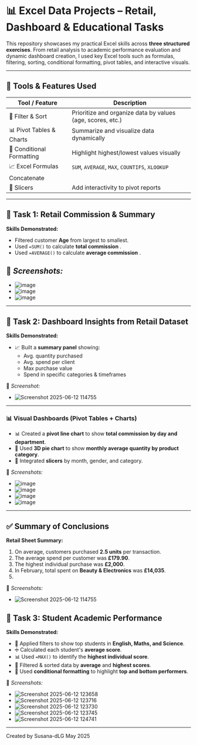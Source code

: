 # 📊 Excel Data Projects – Retail, Dashboard  & Educational Tasks

This repository showcases my practical Excel skills across **three structured exercises**. From retail analysis to academic performance evaluation and dynamic dashboard creation, I used key Excel tools such as formulas, filtering, sorting, conditional formatting, pivot tables, and interactive visuals.

---

## 🧰 Tools & Features Used

| Tool / Feature           | Description                                                                 |
|--------------------------|-----------------------------------------------------------------------------|
| 📌 Filter & Sort          | Prioritize and organize data by values (age, scores, etc.)                  |
| 📊 Pivot Tables & Charts  | Summarize and visualize data dynamically                                    |
| 🎯 Conditional Formatting | Highlight highest/lowest values visually                                   |
| 📈 Excel Formulas         | `SUM`, `AVERAGE`, `MAX`, `COUNTIFS`, `XLOOKUP`                             |
|     Concatenate
| 🧩 Slicers                | Add interactivity to pivot reports                                          |
 

---

## 📁 Task 1: Retail Commission & Summary

**Skills Demonstrated:**
- Filtered customer **Age** from largest to smallest.
- Used `=SUM()` to calculate **total commission** .
- Used `=AVERAGE()` to calculate **average commission** .

📸 *Screenshots:*
-
-  ![image](https://github.com/user-attachments/assets/d10b10b6-f629-4965-982f-a92e41538993)
-  ![image](https://github.com/user-attachments/assets/6bd1faf3-22cf-4dbf-bcdb-b81dfcb311eb)
-  ![image](https://github.com/user-attachments/assets/5f77ea5e-7f8b-4c8d-a545-16f1c8fb82c4)


---
## 📁 Task 2: Dashboard Insights from Retail Dataset

**Skills Demonstrated:**
- 📈 Built a **summary panel** showing:
  - Avg. quantity purchased
  - Avg. spend per client
  - Max purchase value
  - Spend in specific categories & timeframes

📸 *Screenshot:*  
- ![Screenshot 2025-06-12 114755](https://github.com/user-attachments/assets/00c18bfa-1e14-47f8-bd8f-7868ad5f764a)
 
---

### 📊 Visual Dashboards (Pivot Tables + Charts)

- 📊 Created a **pivot line chart** to show **total commission by day and department**.
- 🍰 Used **3D pie chart** to show **monthly average quantity by product category**.
- 🔘 Integrated **slicers** by month, gender, and category.

📸 *Screenshots:*
- ![image](https://github.com/user-attachments/assets/84f812b1-09cf-4de6-90da-9e6817df7be7)
- ![image](https://github.com/user-attachments/assets/90df8e4e-bf9c-41f8-beb4-a3b174cd19fd)
- ![image](https://github.com/user-attachments/assets/ef76d024-dc75-4b67-a466-d7acbd5a7b41)
- ![image](https://github.com/user-attachments/assets/7cae0413-ccf1-4094-baff-9a08eb3b4024)


---

## ✅ Summary of Conclusions

**Retail Sheet Summary:**
1. On average, customers purchased **2.5 units** per transaction.
2. The average spend per customer was **£179.90**.
3. The highest individual purchase was **£2,000**.
4. In February, total spent on **Beauty & Electronics** was **£14,035**.
5. 
📸 *Screenshots:*
- ![Screenshot 2025-06-12 114755](https://github.com/user-attachments/assets/3266a7ac-7845-4cab-b5b4-cfc43b5a4e8f)

## 📁 Task 3: Student Academic Performance

**Skills Demonstrated:**
- 🧮 Applied filters to show top students in **English, Maths, and Science**.
- ➗ Calculated each student's **average score**.
- 📊 Used `=MAX()` to identify the **highest individual score**.
- 🔢 Filtered & sorted data by **average** and **highest scores**.
- 🎨 Used **conditional formatting** to highlight **top and bottom performers**.

📸 *Screenshots:*

- ![Screenshot 2025-06-12 123658](https://github.com/user-attachments/assets/57274b32-44f6-48a9-9f0b-0d1e86b1be0c)
- ![Screenshot 2025-06-12 123716](https://github.com/user-attachments/assets/46148c98-34cd-4a99-8588-828d1bf4d82c)
- ![Screenshot 2025-06-12 123730](https://github.com/user-attachments/assets/a3ff6753-5379-44fc-8313-6a7ca25ad0fa)
- ![Screenshot 2025-06-12 123745](https://github.com/user-attachments/assets/6e189e8e-a505-4e20-b11e-07d169c27833)
- ![Screenshot 2025-06-12 124741](https://github.com/user-attachments/assets/f47b7237-e86d-4c07-a5ce-b3b14a9752dd)

---
Created by Susana-dLG
May 2025
